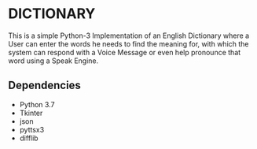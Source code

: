 # DICTIONARY
This is a simple Python-3 Implementation of an English Dictionary where a User can enter the words he needs to find the meaning for, with which the system can respond with a Voice Message or even help pronounce that word using a Speak Engine.

## Dependencies

- Python 3.7 
- Tkinter
- json 
- pyttsx3
- difflib 
